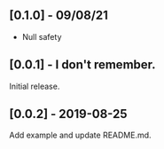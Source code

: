 ## [0.1.0] - 09/08/21

* Null safety 
## [0.0.1] - I don't remember.

Initial release.

## [0.0.2] - 2019-08-25

Add example and update README.md.

